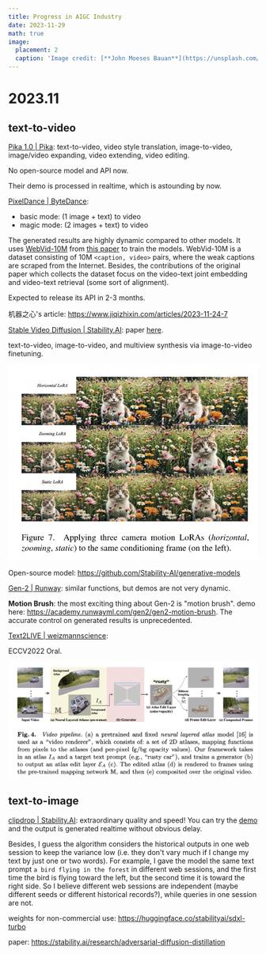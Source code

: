 ```yaml
---
title: Progress in AIGC Industry
date: 2023-11-29
math: true
image:
  placement: 2
  caption: 'Image credit: [**John Moeses Bauan**](https://unsplash.com/photos/OGZtQF8iC0g)'
---
```


# 2023.11

## text-to-video

[Pika 1.0 | Pika](https://pika.art/blog): 
text-to-video, video style translation, image-to-video, image/video expanding, video extending, video editing.

No open-source model and API now. 

Their demo is processed in realtime, which is astounding by now.

[PixelDance | ByteDance](https://makepixelsdance.github.io/): 
- basic mode: (1 image + text) to video
- magic mode: (2 images + text) to video

The generated results are highly dynamic compared to other models. It uses [WebVid-10M](https://github.com/m-bain/webvid) from [this paper](https://arxiv.org/abs/2104.00650.pdf) to train the models. WebVid-10M is a dataset consisting of 10M `<caption, video>` pairs, where the weak captions are scraped from the Internet. Besides, the contributions of the original paper which collects the dataset focus on the video-text joint embedding and video-text retrieval (some sort of alignment).

Expected to release its API in 2-3 months.

机器之心's article: https://www.jiqizhixin.com/articles/2023-11-24-7

[Stable Video Diffusion | Stability.AI](https://stability.ai/news/stable-video-diffusion-open-ai-video-model):
paper [here](https://stability.ai/research/stable-video-diffusion-scaling-latent-video-diffusion-models-to-large-datasets).

text-to-video, image-to-video, and multiview synthesis via image-to-video finetuning.

![Alt text](image-1.png)

Open-source model: https://github.com/Stability-AI/generative-models

[Gen-2 | Runway](https://research.runwayml.com/gen2): similar functions, but demos are not very dynamic.

__Motion Brush__: the most exciting thing about Gen-2 is "motion brush". demo here: https://academy.runwayml.com/gen2/gen2-motion-brush. The accurate control on generated results is unprecedented.


[Text2LIVE | weizmannscience](https://github.com/omerbt/Text2LIVE):

ECCV2022 Oral.

![text2live](image.png)


## text-to-image

[clipdrop | Stability.AI](https://stability.ai/news/stability-ai-sdxl-turbo): extraordinary quality and speed! You can try the [demo](https://clipdrop.co/stable-diffusion-turbo) and the output is generated realtime without obvious delay.

Besides, I guess the algorithm considers the historical outputs in one web session to keep the variance low (i.e. they don't vary much if I change my text by just one or two words). For example, I gave the model the same text prompt `a bird flying in the forest` in different web sessions, and the first time the bird is flying toward the left, but the second time it is toward the right side. So I believe different web sessions are independent (maybe different seeds or different historical records?), while queries in one session are not.

weights for non-commercial use: https://huggingface.co/stabilityai/sdxl-turbo

paper: https://stability.ai/research/adversarial-diffusion-distillation
